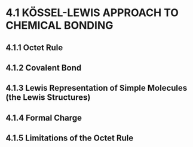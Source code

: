 # 4.1 KÖSSEL-LEWIS APPROACH TO CHEMICAL BONDING
## 4.1.1 Octet Rule
## 4.1.2 Covalent Bond
## 4.1.3 Lewis Representation of Simple Molecules (the Lewis Structures)
## 4.1.4 Formal Charge
## 4.1.5 Limitations of the Octet Rule
